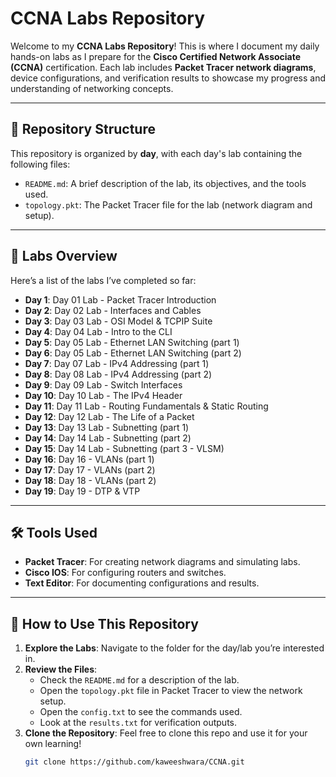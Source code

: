 # CCNA Labs Repository

Welcome to my **CCNA Labs Repository**! This is where I document my daily hands-on labs as I prepare for the **Cisco Certified Network Associate (CCNA)** certification. Each lab includes **Packet Tracer network diagrams**, device configurations, and verification results to showcase my progress and understanding of networking concepts.

---

## 📂 Repository Structure

This repository is organized by **day**, with each day's lab containing the following files:
- `README.md`: A brief description of the lab, its objectives, and the tools used.
- `topology.pkt`: The Packet Tracer file for the lab (network diagram and setup).

---

## 🧪 Labs Overview

Here’s a list of the labs I’ve completed so far:
- **Day 1**: Day 01 Lab - Packet Tracer Introduction
- **Day 2**: Day 02 Lab - Interfaces and Cables
- **Day 3**: Day 03 Lab - OSI Model & TCPIP Suite
- **Day 4**: Day 04 Lab - Intro to the CLI
- **Day 5**: Day 05 Lab - Ethernet LAN Switching (part 1)
- **Day 6**: Day 05 Lab - Ethernet LAN Switching (part 2)
- **Day 7**: Day 07 Lab - IPv4 Addressing (part 1)
- **Day 8**: Day 08 Lab - IPv4 Addressing (part 2)
- **Day 9**: Day 09 Lab - Switch Interfaces
- **Day 10**: Day 10 Lab - The IPv4 Header
- **Day 11**: Day 11 Lab - Routing Fundamentals & Static Routing
- **Day 12**: Day 12 Lab - The Life of a Packet
- **Day 13**: Day 13 Lab - Subnetting (part 1)
- **Day 14**: Day 14 Lab - Subnetting (part 2)
- **Day 15**: Day 14 Lab - Subnetting (part 3 - VLSM)
- **Day 16**: Day 16 - VLANs (part 1)
- **Day 17**: Day 17 - VLANs (part 2)
- **Day 18**: Day 18 - VLANs (part 2)
- **Day 19**: Day 19 - DTP & VTP

---

## 🛠️ Tools Used

- **Packet Tracer**: For creating network diagrams and simulating labs.
- **Cisco IOS**: For configuring routers and switches.
- **Text Editor**: For documenting configurations and results.

---

## 🚀 How to Use This Repository

1. **Explore the Labs**: Navigate to the folder for the day/lab you’re interested in.
2. **Review the Files**:
   - Check the `README.md` for a description of the lab.
   - Open the `topology.pkt` file in Packet Tracer to view the network setup.
   - Open the `config.txt` to see the commands used.
   - Look at the `results.txt` for verification outputs.
3. **Clone the Repository**: Feel free to clone this repo and use it for your own learning!
   ```bash
   git clone https://github.com/kaweeshwara/CCNA.git
